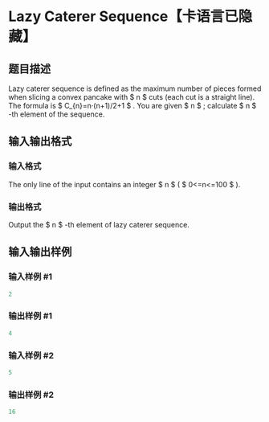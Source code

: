 # Lazy Caterer Sequence【卡语言已隐藏】

## 题目描述

Lazy caterer sequence is defined as the maximum number of pieces formed when slicing a convex pancake with $ n $ cuts (each cut is a straight line). The formula is $ C_{n}=n·(n+1)/2+1 $ . You are given $ n $ ; calculate $ n $ -th element of the sequence.

## 输入输出格式

### 输入格式

The only line of the input contains an integer $ n $ ( $ 0<=n<=100 $ ).

### 输出格式

Output the $ n $ -th element of lazy caterer sequence.

## 输入输出样例

### 输入样例 #1

```cpp
2

```
### 输出样例 #1

```cpp
4

```
### 输入样例 #2

```cpp
5

```
### 输出样例 #2

```cpp
16

```

